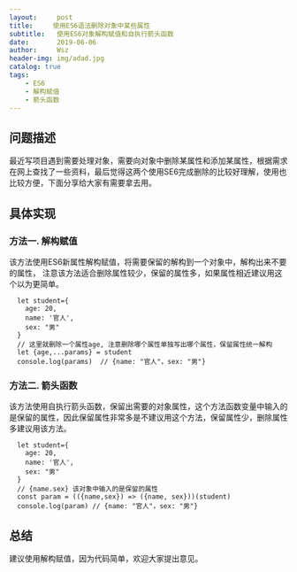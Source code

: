 ```yaml
---
layout:     post
title:     使用ES6语法删除对象中某些属性
subtitle:   使用ES6对象解构赋值和自执行箭头函数
date:       2019-06-06
author:     Wsz
header-img: img/adad.jpg
catalog: true
tags:
    - ES6
    - 解构赋值
    - 箭头函数
---
```


## 问题描述

  最近写项目遇到需要处理对象，需要向对象中删除某属性和添加某属性，根据需求在网上查找了一些资料，最后觉得这两个使用SE6完成删除的比较好理解，使用也比较方便，下面分享给大家有需要拿去用。
  
## 具体实现

### 方法一.  解构赋值
该方法使用ES6新属性解构赋值，将需要保留的解构到一个对象中，解构出来不要的属性， 注意该方法适合删除属性较少，保留的属性多，如果属性相近建议用这个以为更简单。
```
  let student={
    age: 20,
    name: '官人',
    sex: "男"
  }
  // 这里就删除一个属性age, 注意删除哪个属性单独写出哪个属性，保留属性统一解构
  let {age,...params} = student
  console.log(params)  // {name: "官人"，sex: "男"}
```
### 方法二. 箭头函数
该方法使用自执行箭头函数，保留出需要的对象属性，这个方法函数变量中输入的是保留的属性，因此保留属性非常多是不建议用这个方法，保留属性少，删除属性多建议用该方法。
```
  let student={
    age: 20,
    name: '官人',
    sex: "男"
  }
  // {name.sex} 该对象中输入的是保留的属性
  const param = (({name,sex}) => ({name, sex}))(student)
  console.log(param) // {name: "官人"，sex: "男"}

```
## 总结
建议使用解构赋值，因为代码简单，欢迎大家提出意见。
